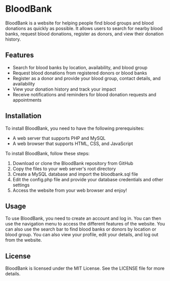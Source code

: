 # BloodBank

BloodBank is a website for helping people find blood groups and blood donations as quickly as possible. It allows users to search for nearby blood banks, request blood donations, register as donors, and view their donation history.

## Features

- Search for blood banks by location, availability, and blood group
- Request blood donations from registered donors or blood banks
- Register as a donor and provide your blood group, contact details, and availability
- View your donation history and track your impact
- Receive notifications and reminders for blood donation requests and appointments

## Installation

To install BloodBank, you need to have the following prerequisites:

- A web server that supports PHP and MySQL
- A web browser that supports HTML, CSS, and JavaScript

To install BloodBank, follow these steps:

1. Download or clone the BloodBank repository from GitHub
2. Copy the files to your web server's root directory
3. Create a MySQL database and import the bloodbank.sql file
4. Edit the config.php file and provide your database credentials and other settings
5. Access the website from your web browser and enjoy!

## Usage

To use BloodBank, you need to create an account and log in. You can then use the navigation menu to access the different features of the website. You can also use the search bar to find blood banks or donors by location or blood group. You can also view your profile, edit your details, and log out from the website.

## License

BloodBank is licensed under the MIT License. See the LICENSE file for more details.
